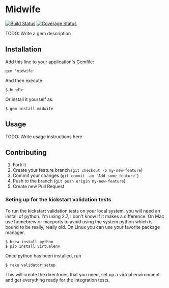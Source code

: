 # Midwife
[![Build Status](https://travis-ci.org/rlyon/midwife.png?branch=master)](https://travis-ci.org/rlyon/midwife)
[![Coverage Status](https://coveralls.io/repos/rlyon/midwife/badge.png)](https://coveralls.io/r/rlyon/midwife)

TODO: Write a gem description

## Installation

Add this line to your application's Gemfile:

    gem 'midwife'

And then execute:

    $ bundle

Or install it yourself as:

    $ gem install midwife

## Usage

TODO: Write usage instructions here

## Contributing

1. Fork it
2. Create your feature branch (`git checkout -b my-new-feature`)
3. Commit your changes (`git commit -am 'Add some feature'`)
4. Push to the branch (`git push origin my-new-feature`)
5. Create new Pull Request

### Seting up for the kickstart validation tests

To run the kickstart validation tests on your local system, you
will need an install of python.  I'm using 2.7, I don't know if
it makes a difference.  On Mac use homebrew or macports to avoid
using the system python which is bound to be really, really old.
On Linux you can use your favorite package manager.

    $ brew install python
    $ pip install virtualenv

Once python has been installed, run

    $ rake validator:setup

This will create the directories that you need, set up a virtual
environment and get everything ready for the integration tests.


